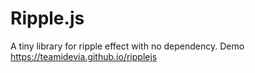 # Ripple.js
A tiny library for ripple effect with no dependency. Demo https://teamidevia.github.io/ripplejs
